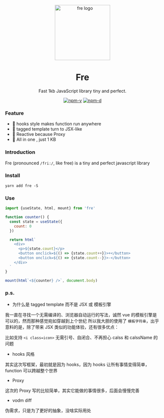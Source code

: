 <p align="center"><img src="http://wx2.sinaimg.cn/mw690/0060lm7Tly1ftpm5b3ihfj3096097aaj.jpg" alt="fre logo" width="180"></p>
<h1 align="center">Fre</h1>
<p align="center">Fast 1kb JavaScript library tiny and perfect.</p>
<p align="center">
<a href="https://npmjs.com/package/fre"><img src="https://img.shields.io/npm/v/fre.svg?style=flat-square" alt="npm-v"></a>
<a href="https://npmjs.com/package/fre"><img src="https://img.shields.io/npm/dm/fre.svg?style=flat-square" alt="npm-d"></a>
</p>

### Feature

- :tada: hooks style makes function run anywhere
- :confetti_ball: tagged template turn to JSX-like
- :mega: Reactive because Proxy
- :telescope: All in one , just 1 KB


### Introduction

Fre (pronounced `/friː/`, like free) is a tiny and perfect javascript library


### Install

```shell
yarn add fre -S
```

### Use

```JavaScript
import {useState, html, mount} from 'fre'

function counter() {
  const state = useState({
    count: 0
  })

  return html`
    <div>
      <p>${state.count}</p>
      <button onclick=${() => {state.count++}}>+</button>
      <button onclick=${() => {state.count--}}>-</button>
    </div> 
  `
}

mount(html`<${counter} />`, document.body)

```
### p.s.

* 为什么是 tagged template 而不是 JSX 或 模板引擎

我一直在寻找一个无需编译的、浏览器自动运行的写法，诚然 vue 的模板引擎是可以的，然而那种感觉宛如穿越到上个世纪
所以我大胆的使用了 `模板字符串`，出乎意料的是，除了带来 JSX 类似的功能体验，还有很多优点：

比如支持 `<i class=icon>` 无需引号、自闭合、不再担心 calss 和 calssName 的问题

* hooks 风格

其实这次写框架，最初就是因为 hooks，因为 hooks 让所有事情变得简单，function 可以跨越整个世界

* Proxy

这次的 Proxy 写的比较简单，其实它能做的事情很多，后面会慢慢完善

* vodm diff

伪需求，只是为了更好的抽象，没啥实际用处

